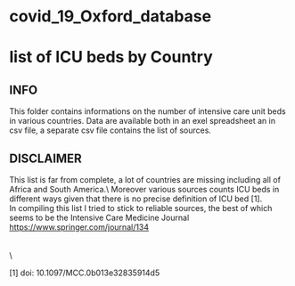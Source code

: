 # covid_19_Oxford_database
# list of ICU beds by Country

## INFO

This folder contains informations on the number of intensive care unit beds in various countries.
Data are available both in an exel spreadsheet an in csv file, a separate csv file contains the list of sources.

## DISCLAIMER
This list is far from complete, a lot of countries are missing including all of Africa and South America.\ 
Moreover various sources counts ICU beds in different ways given that there is no precise definition of ICU bed [1].\
In compiling this list I tried to stick to reliable sources, the best of which seems to be the Intensive Care Medicine Journal https://www.springer.com/journal/134 \
\
\
\

[1] doi: 10.1097/MCC.0b013e32835914d5
